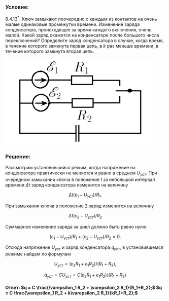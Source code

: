 ###  Условие:

$8.4.13^*.$ Ключ замыкают поочередно с каждым из контактов на очень малые одинаковые промежутки времени. Изменение заряда конденсатора, происходящее за время каждого включения, очень малой. Какой заряд окажется на конденсаторе после большого числа переключений? Определите заряд конденсатора в случае, когда время, в течение которого замкнута первая цепь, в $k$ раз меньше времени, в течение которого замкнута вторая цепь.

![К задаче $8.4.13$|466x274, 34%](../../img/8.4.13/8.4.13.png)

###  Решение:

Рассмотрим установившийся режим, когда напряжение на конденсаторе практически не меняется и равно в среднем $U_{уст}$. При очередном замыкании ключа в положение $I$ за небольшой интервал времени $Δt$ заряд конденсатора изменится на величину

$$
\Delta t (\varepsilon_{1}-U_{уст})/R_{1}.
$$

При замыкании ключа в положение $2$ заряд изменится на величину

$$
\Delta t (\varepsilon_{2}-U_{уст})/R_{2}
$$

Суммарное изменение заряда за цикл должно быть равно нулю:

$$
(\varepsilon_{1}-U_{уст})/R_{1} + (\varepsilon_{2}-U_{уст})/R_{2}=0.
$$

Отсюда напряжение $U_{уст}$ и заряд конденсатора $q_{уст}$, в установившемся режиме найдем по формулам

$$
U_{уст}=(\varepsilon_{2}R_{1}+\varepsilon_{1}R_{2})/(R_{1}+R_{2}),
$$

$$
q_{уст}=CU_{уст}=C(\varepsilon_{2}R_{1}+\varepsilon_{1}R_{2})/(R_{1}+R_{2})
$$

####  Ответ: $q = C \frac{\varepsilon_1 R_2 + \varepsilon_2 R_1}{R_1+R_2};$ $q = C \frac{\varepsilon_1 R_2 + k\varepsilon_2 R_1}{kR_1+R_2};$